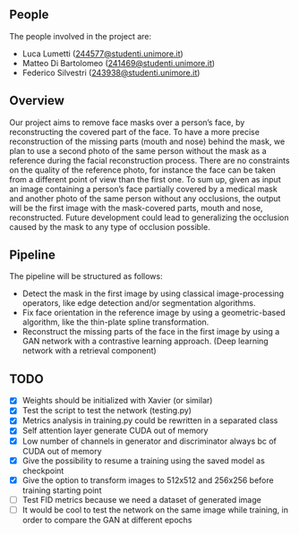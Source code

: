 ## People
The people involved in the project are:
- Luca Lumetti (244577@studenti.unimore.it)
- Matteo Di Bartolomeo (241469@studenti.unimore.it)
- Federico Silvestri (243938@studenti.unimore.it)

## Overview

Our project aims to remove face masks over a person’s face, by reconstructing
the covered part of the face. To have a more precise reconstruction of the missing
parts (mouth and nose) behind the mask, we plan to use a second photo of the
same person without the mask as a reference during the facial reconstruction
process. There are no constraints on the quality of the reference photo, for
instance the face can be taken from a different point of view than the first one.
To sum up, given as input an image containing a person’s face partially covered
by a medical mask and another photo of the same person without any occlusions,
the output will be the first image with the mask-covered parts, mouth and nose,
reconstructed.
Future development could lead to generalizing the occlusion caused by the mask
to any type of occlusion possible.

## Pipeline
The pipeline will be structured as follows:
- Detect the mask in the first image by using classical image-processing operators, like edge detection and/or segmentation algorithms.
- Fix face orientation in the reference image by using a geometric-based algorithm, like the thin-plate spline transformation.
- Reconstruct the missing parts of the face in the first image by using a GAN network with a contrastive learning approach. (Deep learning network with a retrieval component)

## TODO
- [x] Weights should be initialized with Xavier (or similar)
- [x] Test the script to test the network (testing.py)
- [x] Metrics analysis in training.py could be rewritten in a separated class
- [x] Self attention layer generate CUDA out of memory
- [x] Low number of channels in generator and discriminator always bc of CUDA out of
  memory
- [x] Give the possibility to resume a training using the saved model as
  checkpoint
- [x] Give the option to transform images to 512x512 and 256x256 before training
  starting point
- [ ] Test FID metrics because we need a dataset of generated image
- [ ] It would be cool to test the network on the same image while training, in
  order to compare the GAN at different epochs
